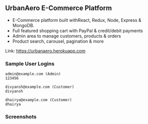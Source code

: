 ## UrbanAero E-Commerce Platform

* E-Commerce platform built withReact, Redux, Node, Express & MongoDB.
* Full featured shopping cart with PayPal & credit/debit payments
* Admin area to manage customers, products & orders
* Product search, carousel, pagination & more

Link: https://urbanaero.herokuapp.com


### Sample User Logins
```
admin@example.com (Admin)
123456

divyansh@example.com (Customer)
divyansh

dhairya@example.com (Customer)
dhairya
```
### Screenshots
